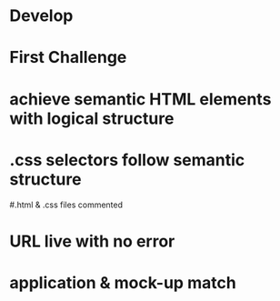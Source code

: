 # Develop
# First Challenge
# achieve semantic HTML elements with logical structure
# .css selectors follow semantic structure
#.html & .css files commented
# URL live with no error
# application & mock-up match

